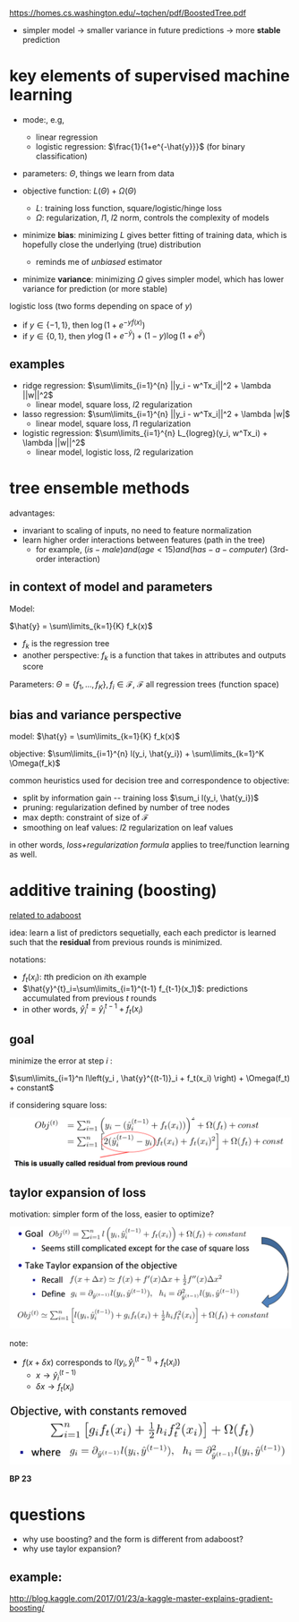 https://homes.cs.washington.edu/~tqchen/pdf/BoostedTree.pdf

- simpler model -> smaller variance in future predictions -> more **stable** prediction

# key elements of supervised machine learning

- mode:, e.g, 
  - linear regression
  - logistic regression: $`\frac{1}{1+e^{-\hat{y}}}`$ (for binary classification)

- parameters: $`\Theta`$, things we learn from data

- objective function: $`L(\Theta) + \Omega(\Theta)`$
  - $`L`$: training loss function, square/logistic/hinge loss
  - $`\Omega`$: regularization, $`l1`$, $`l2`$ norm, controls the complexity of models

- minimize **bias**: minimizing $`L`$ gives better fitting of training data, which is hopefully close the underlying (true) distribution
  - reminds me of *unbiased* estimator

- minimize **variance**: minimizing $`\Omega`$ gives simpler model, which has lower variance for prediction (or more stable)

logistic loss (two forms depending on space of $`y`$)

- if $`y \in \{-1, 1\}`$, then $`\log (1 + e^{-y f(x)})`$
- if $`y \in \{0, 1\}`$, then $`y \log (1+e^{-\hat{y}}) + (1-y) \log (1+e^{\hat{y}})`$

## examples

- ridge regression: $`\sum\limits_{i=1}^{n} ||y_i - w^Tx_i||^2 + \lambda ||w||^2`$
  - linear model, square loss, $`l2`$ regularization
- lasso regression: $`\sum\limits_{i=1}^{n} ||y_i - w^Tx_i||^2 + \lambda |w|`$
  - linear model, square loss, $`l1`$ regularization
- logistic regression: $`\sum\limits_{i=1}^{n} L_{logreg}(y_i, w^Tx_i) + \lambda ||w||^2`$
  - linear model, logistic loss, $`l2`$ regularization


# tree ensemble methods

advantages:

- invariant to scaling of inputs, no need to feature normalization
- learn higher order interactions between features (path in the tree)
  - for example, $`(is-male) and (age < 15) and (has-a-computer)`$ (3rd-order interaction)	

## in context of model and parameters

Model:

$`\hat{y} = \sum\limits_{k=1}{K} f_k(x)`$

- $`f_k`$ is the regression tree
- another perspective: $`f_k`$ is a function that takes in attributes and outputs score

Parameters: $`\Theta=\{f_1, \ldots, f_K\}, f_i \in \mathcal{F}`$, $`\mathcal{F}`$ all regression trees (function space)

## bias and variance perspective

model: $`\hat{y} = \sum\limits_{k=1}{K} f_k(x)`$

objective: $`\sum\limits_{i=1}^{n} l(y_i, \hat{y_i}) + \sum\limits_{k=1}^K \Omega(f_k)`$

common heuristics used for decision tree and correspondence to objective:

- split by information gain -- training loss $`\sum_i l(y_i, \hat{y_i})`$
- pruning: regularization defined by number of tree nodes
- max depth: constraint of size of $`\mathcal{F}`$
- smoothing on leaf values: $`l2`$ regularization on leaf values

in other words, *loss+regularization formula* applies to tree/function learning as well. 

# additive training (boosting)

[related to adaboost](../august/boosting.md)

idea: learn a list of predictors sequetially, each each predictor is learned such that the **residual** from previous rounds is minimized. 


notations:

- $`f_t(x_i)`$: $`t`$th predicion on $`i`$th example
- $`\hat{y}^{t}_i=\sum\limits_{i=1}^{t-1} f_{t-1}(x_1)`$: predictions accumulated from previous $`t`$ rounds
- in other words, $`\hat{y}^{t}_i = \hat{y}^{t-1}_i + f_t(x_i)`$

## goal

minimize the error at step $`i`$ :

$`\sum\limits_{i=1}^n l\left(y_i , \hat{y}^{(t-1)}_i + f_t(x_i) \right) + \Omega(f_t) + constant`$

if considering square loss:

![](figs/boosting-tree-residual.png)

## taylor expansion of loss

motivation: simpler form of the loss, easier to optimize?

![](figs/boosting-tree-taylor-expansion.png)

note:

- $`f(x + \delta x)`$ corresponds to $`l(y_i, \hat{y}^{(t-1)}_i + f_t(x_i))`$
  - $`x \rightarrow \hat{y}^{(t-1)}_i `$
  - $`\delta x \rightarrow f_t(x_i)`$

![](figs/boosting-tree-new-objective.png)

**BP 23**

# questions

- why use boosting? and the form is different from adaboost?
- why use taylor expansion?


## example: 

http://blog.kaggle.com/2017/01/23/a-kaggle-master-explains-gradient-boosting/